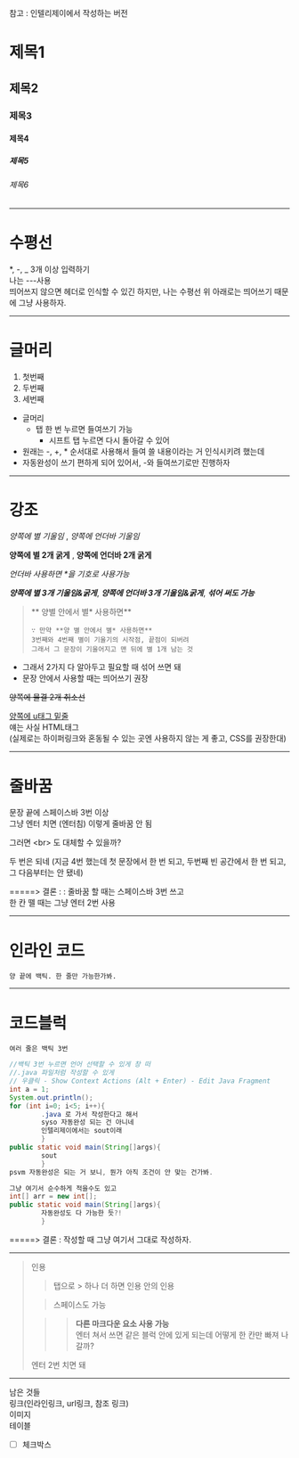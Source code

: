 참고 : 인텔리제이에서 작성하는 버전

# 제목1
## 제목2
### 제목3
#### 제목4
##### 제목5
###### 제목6

---

# 수평선

*, -, _ 3개 이상 입력하기   
나는 ---사용   
띄어쓰지 않으면 헤더로 인식할 수 있긴 하지만, 나는 수평선 위 아래로는 띄어쓰기 때문에 그냥 사용하자.

---

# 글머리

1. 첫번째
2. 두번째
3. 세번째

- 글머리
  - 탭 한 번 누르면 들여쓰기 가능
    - 시프트 탭 누르면 다시 돌아갈 수 있어
- 원래는 -, +, * 순서대로 사용해서 들여 쓸 내용이라는 거 인식시키려 했는데
- 자동완성이 쓰기 편하게 되어 있어서, -와 들여쓰기로만 진행하자

---

# 강조
*양쪽에 별 기울임* , _양쪽에 언더바 기울임_

**양쪽에 별 2개 굵게** , __양쪽에 언더바 2개 굵게__

_언더바 사용하면 *을 기호로 사용가능_

***양쪽에 별 3개 기울임&굵게***, ___양쪽에 언더바 3개 기울임&굵게___, **_섞어 써도 가능_**

> ** 양별 안에서 별* 사용하면**
> ```
> ∵ 만약 **양 별 안에서 별* 사용하면**
> 3번째와 4번째 별이 기울기의 시작점, 끝점이 되버려
> 그래서 그 문장이 기울어지고 맨 뒤에 별 1개 남는 것
>```

- 그래서 2가지 다 알아두고 필요할 때 섞어 쓰면 돼
- 문장 안에서 사용할 때는 띄어쓰기 권장

~~양쪽에 물결 2개 취소선~~

<u>양쪽에 u태그 밑줄</u>   
얘는 사실 HTML태그   
(실제로는 하이퍼링크와 혼동될 수 있는 곳엔 사용하지 않는 게 좋고, CSS를 권장한대)

---

# 줄바꿈   
문장 끝에 스페이스바 3번 이상   
그냥 엔터 치면
(엔터침) 이렇게 줄바꿈 안 됨

그러면 \<br> 도 대체할 수 있을까?   
   
   
   
두 번은 되네 (지금 4번 했는데 첫 문장에서 한 번 되고, 두번째 빈 공간에서 한 번 되고, 그 다음부터는 안 됐네)

=====> 결론 :
: 줄바꿈 할 때는 스페이스바 3번 쓰고   
한 칸 뗄 때는 그냥 엔터 2번 사용

---

# 인라인 코드

`양 끝에 백틱. 한 줄만 가능한가봐.`

---

# 코드블럭

```여러 줄은 백틱 3번```

```java
//백틱 3번 누르면 언어 선택할 수 있게 창 떠
//.java 파일처럼 작성할 수 있게
// 우클릭 - Show Context Actions (Alt + Enter) - Edit Java Fragment
int a = 1;
System.out.println();
for (int i=0; i<5; i++){
        .java 로 가서 작성한다고 해서
        syso 자동완성 되는 건 아니네
        인텔리제이에서는 sout이래
        }
public static void main(String[]args){
        sout    
        }
psvm 자동완성은 되는 거 보니, 뭔가 아직 조건이 안 맞는 건가봐.
```

```java
그냥 여기서 순수하게 적을수도 있고
int[] arr = new int[];
public static void main(String[]args){
        자동완성도 다 가능한 듯?!
        }
```

=====> 결론
: 작성할 때 그냥 여기서 그대로 작성하자.

---

> 인용
>   > 탭으로 > 하나 더 하면 인용 안의 인용
> 
> > 스페이스도 가능
> 
> 
>   >   > **다른 마크다운 요소 사용 가능**   
> 엔터 쳐서 쓰면 같은 블럭 안에 있게 되는데 어떻게 한 칸만 빠져 나갈까?
> 
> 엔터 2번 치면 돼

---

남은 것들   
링크(인라인링크, url링크, 참조 링크)   
이미지   
테이블
- [ ] 체크박스